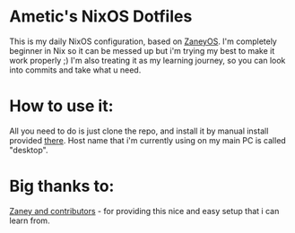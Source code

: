 # Ametic's NixOS Dotfiles

This is my daily NixOS configuration, based on [ZaneyOS](https://gitlab.com/Zaney/zaneyos).
I'm completely beginner in Nix so it can be messed up but i'm trying my best to make it work properly ;)
I'm also treating it as my learning journey, so you can look into commits and take what u need.

# How to use it:

All you need to do is just clone the repo, and install it by manual install provided [there](https://gitlab.com/Zaney/zaneyos).
Host name that i'm currently using on my main PC is called "desktop".

# Big thanks to:

[Zaney and contributors](https://gitlab.com/Zaney/zaneyos) - for providing this nice and easy setup that i can learn from.